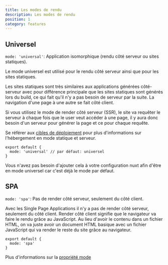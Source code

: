 ```yaml
---
title: Les modes de rendu
description: Les modes de rendu
position: 1
category: features
---
```


## Universel

`mode: 'universal'`: Application isomorphique (rendu côté serveur ou sites statiques).

Le mode universel est utilisé pour le rendu côté serveur ainsi que pour les sites statiques.

Les sites statiques sont très similaires aux applications générées côté-serveur avec pour différence principale que les sites statiques sont générés lors du build, ce qui fait qu'il n'y a pas besoin de serveur par la suite. La navigation d'une page à une autre se fait côté client.

Si vous utilisez le mode de render côté serveur (SSR), le site va requêter le serveur à chaque fois que le user veut accéder à une page, il y aura donc besoin d'un serveur pour générer la page et ce pour chaque requête.

Se référer aux [cibles de déploiement](/guides/features/deployment-targets) pour plus d'informations sur l'hébergement en mode statique et serveur.

```js{}[nuxt.config.js]
export default {
  mode: 'universal' // par défaut: universel
}
```

<base-alert type="info">

Vous n'avez pas besoin d'ajouter cela à votre configuration nuxt afin d'être en mode universel car c'est déjà le mode par défaut.

</base-alert>

## SPA

`mode: 'spa'`: Pas de render côté serveur, seulement du côté client.

Avec les Single Page Applications il n'y a pas de render côté serveur, seulement du côté client. Render côté client signifie que le navigateur va faire le rendu grâce au JavaScript. Au lieu d'avoir le contenu dans un fichier HTML, on va juste avoir un document HTML basique avec un fichier JavaScript qui va render le reste du site grâce au navigateur.

```js{}[nuxt.config.js]
export default {
  mode: 'spa'
}
```

<base-alert type="next">

Plus d'informations sur la [propriété mode](/guides/configuration-glossary/configuration-mode)

</base-alert>
